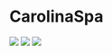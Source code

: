 # CarolinaSpa



<img src="https://i.postimg.cc/Jz3xH4yN/carolina-spa1.jpg"/>
<img src="https://i.postimg.cc/sf8wtLdh/Carolina-spa-2.jpg"/>
<img src="https://i.postimg.cc/8CBYGmBV/Carolina-Sp3.jpg"/>



